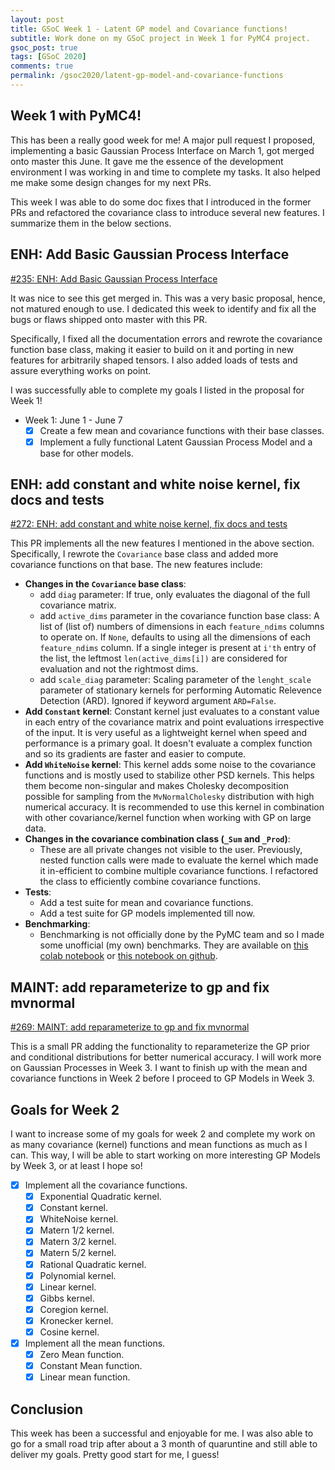 ```yaml
---
layout: post
title: GSoC Week 1 - Latent GP model and Covariance functions!
subtitle: Work done on my GSoC project in Week 1 for PyMC4 project.
gsoc_post: true
tags: [GSoC 2020]
comments: true
permalink: /gsoc2020/latent-gp-model-and-covariance-functions
---
```


## Week 1 with PyMC4!

This has been a really good week for me! A major pull request I proposed, implementing a basic Gaussian Process Interface on March 1, got merged onto master this June. It gave me the essence of the development environment I was working in and time to complete my tasks. It also helped me make some design changes for my next PRs.

This week I was able to do some doc fixes that I introduced in the former PRs and refactored the covariance class to introduce several new features. I summarize them in the below sections.

## ENH: Add Basic Gaussian Process Interface

[#235: ENH: Add Basic Gaussian Process Interface](https://github.com/pymc-devs/pymc4/pull/235)

It was nice to see this get merged in. This was a very basic proposal, hence, not matured enough to use. I dedicated this week to identify and fix all the bugs or flaws shipped onto master with this PR.

Specifically, I fixed all the documentation errors and rewrote the covariance function base class, making it easier to build on it and porting in new features for arbitrarily shaped tensors. I also added loads of tests and assure everything works on point.

I was successfully able to complete my goals I listed in the proposal for Week 1!

- Week 1: June 1 - June 7
  - [x] Create a few mean and covariance functions with their base classes.
  - [x] Implement a fully functional Latent Gaussian Process Model and a base for other models.

## ENH: add constant and white noise kernel, fix docs and tests

[#272: ENH: add constant and white noise kernel, fix docs and tests](https://github.com/pymc-devs/pymc4/pull/272)

This PR implements all the new features I mentioned in the above section. Specifically, I rewrote the `Covariance` base class and added more covariance functions on that base. The new features include:

- **Changes in the `Covariance` base class**:
  - add `diag` parameter: If true, only evaluates the diagonal of the full covariance matrix.
  - add `active_dims` parameter in the covariance function base class: A list of (list of) numbers of dimensions in each `feature_ndims` columns to operate on. If `None`, defaults to using all the dimensions of each `feature_ndims` column. If a single integer is present at `i'th` entry of the list, the leftmost `len(active_dims[i])` are considered for evaluation and not the rightmost dims.
  - add `scale_diag` parameter: Scaling parameter of the `lenght_scale` parameter of stationary kernels for performing Automatic Relevence Detection (ARD). Ignored if keyword argument `ARD=False`.
- **Add `Constant` kernel**: Constant kernel just evaluates to a constant value in each entry of the covariance matrix and point evaluations irrespective of the input. It is very useful as a lightweight kernel when speed and performance is a primary goal. It doesn't evaluate a complex function and so its gradients are faster and easier to compute.
- **Add `WhiteNoise` kernel**: This kernel adds some noise to the covariance functions and is mostly used to stabilize other PSD kernels. This helps them become non-singular and makes Cholesky decomposition possible for sampling from the `MvNormalCholesky` distribution with high numerical accuracy. It is recommended to use this kernel in combination with other covariance/kernel function when working with GP on large data.
- **Changes in the covariance combination class (`_Sum` and `_Prod`)**:
  - These are all private changes not visible to the user. Previously, nested function calls were made to evaluate the kernel which made it in-efficient to combine multiple covariance functions. I refactored the class to efficiently combine covariance functions.
- **Tests**:
  - Add a test suite for mean and covariance functions.
  - Add a test suite for GP models implemented till now.
- **Benchmarking**:
  - Benchmarking is not officially done by the PyMC team and so I made some unofficial (my own) benchmarks. They are available on [this colab notebook](https://colab.research.google.com/drive/1JQ17NyiFCopbiMjfMmoFVXDtoQr4S-qG?usp=sharing) or [this notebook on github](https://github.com/tirthasheshpatel/OOP-in-Python/blob/master/Performance_Review_PyMC3%2C_PyMC4.ipynb).

## MAINT: add reparameterize to gp and fix mvnormal

[#269: MAINT: add reparameterize to gp and fix mvnormal](https://github.com/pymc-devs/pymc4/pull/269)

This is a small PR adding the functionality to reparameterize the GP prior and conditional distributions for better numerical accuracy. I will work more on Gaussian Processes in Week 3. I want to finish up with the mean and covariance functions in Week 2 before I proceed to GP Models in Week 3.

## Goals for Week 2

I want to increase some of my goals for week 2 and complete my work on as many covariance (kernel) functions and mean functions as much as I can. This way, I will be able to start working on more interesting GP Models by Week 3, or at least I hope so!

- [x] Implement all the covariance functions.
  - [x] Exponential Quadratic kernel.
  - [x] Constant kernel.
  - [x] WhiteNoise kernel.
  - [x] Matern 1/2 kernel.
  - [x] Matern 3/2 kernel.
  - [x] Matern 5/2 kernel.
  - [x] Rational Quadratic kernel.
  - [x] Polynomial kernel.
  - [x] Linear kernel.
  - [x] Gibbs kernel.
  - [x] Coregion kernel.
  - [x] Kronecker kernel.
  - [x] Cosine kernel.
- [x] Implement all the mean functions.
  - [x] Zero Mean function.
  - [x] Constant Mean function.
  - [x] Linear mean function.

## Conclusion

This week has been a successful and enjoyable for me. I was also able to go for a small road trip after about a 3 month of quaruntine and still able to deliver my goals. Pretty good start for me, I guess!

